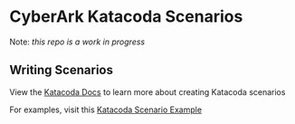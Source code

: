 # CyberArk Katacoda Scenarios

Note: _this repo is a work in progress_


## Writing Scenarios

View the [Katacoda Docs](https://www.katacoda.com/docs) to
 learn more about creating Katacoda scenarios

For examples, visit this [Katacoda Scenario Example](https://github.com/katacoda/scenario-example)

